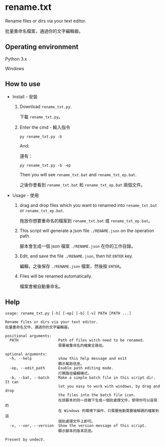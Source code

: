 # rename.txt

Rename files or dirs via your text editor.

批量重命名檔案，通過你的文字編輯器。


## Operating environment

Python 3.x

Windows


## How to use

- Install - 安裝
  
  1. Download `rename_txt.py`.
  
     下載 `rename_txt.py`。
     
  1. Enter the cmd - 輸入指令

     ```shell
     py rename_txt.py -b 
     ```

     And:

     還有：

     ```shell
     py rename_txt.py -b -ep
     ```

     Then you will see `rename_txt.bat` and `rename_txt_ep.bat`.

     之後你會看到 `rename_txt.bat` 和 `rename_txt_ep.bat` 兩個文件。

- Usage - 使用

  1. drag and drop files which you want to renamed into `rename_txt.bat` or `rename_txt_ep.bat`.
  
     拖放你想要重命名的檔案到 `rename_txt.bat` 或 `rename_txt_ep.bat`。
     
  1. This script will generate a json file `./RENAME.json` on the operation path.
  
     腳本會生成一個 json 檔案 `./RENAME.json` 在你的工作目錄。
     
  1. Edit, and save the file `./RENAME.json`, then hit `ENTER` key.
  
     編輯，之後保存 `./RENAME.json` 檔案，然後按 `ENTER`。
     
  1. Files will be renamed automatically.
  
     檔案會被自動重命名。

## Help

```
usage: rename_txt.py [-h] [-ep] [-b] [-v] PATH [PATH ...]

Rename files or dirs via your text editor.
批量重命名文件，通過你的文字編輯器。

positional arguments:
  PATH                  Path of files witch need to be renamed.
                        需要被重命名的檔案全路徑。

optional arguments:
  -h, --help            show this help message and exit
                        顯示幫助信息。
  -ep, --edit_path      Enable path editing mode.
                        打開路徑編輯模式。
  -b, --bat, --batch    Make a simple batch file in this script dir. It can
                        let you easy to work with windows, by drag and drop
                        the files into the batch file icon.
                        在該腳本的同一目錄下生成一個批處理文件，使得你可以容易的
                        在 Windows 的環境下操作，只需要拖動需要被解碼的檔案到這
                        個批處理文件上即可。
  -v, --ver, --version  Show the version message of this script.
                        顯示腳本的版本訊息。

Present by undecV.
```
